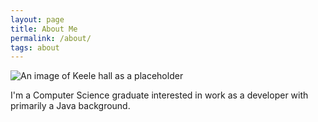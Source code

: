 ```yaml
---
layout: page
title: About Me
permalink: /about/
tags: about
---
```

<img src="{{ site.url }}{{  site.baseurl }}/images/about/me.JPG" alt="An image of Keele hall as a placeholder">

I'm a Computer Science graduate interested in work as a developer with primarily a Java background.

